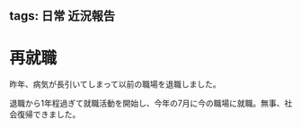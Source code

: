 tags: 日常 近況報告
---
# 再就職

昨年、病気が長引いてしまって以前の職場を退職しました。

退職から1年程過ぎて就職活動を開始し、今年の7月に今の職場に就職。無事、社会復帰できました。


